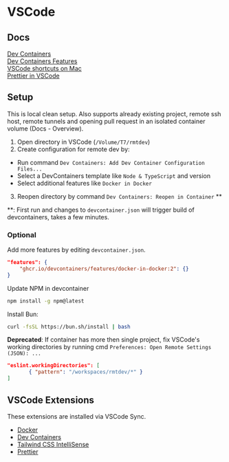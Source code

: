 # VSCode

## Docs
[Dev Containers](https://code.visualstudio.com/docs/devcontainers/containers)  
[Dev Containers Features](https://containers.dev/features)  
[VSCode shortcuts on Mac](https://code.visualstudio.com/shortcuts/keyboard-shortcuts-macos.pdf)  
[Prettier in VSCode](https://www.digitalocean.com/community/tutorials/how-to-format-code-with-prettier-in-visual-studio-code)  


## Setup
This is local clean setup. Also supports already existing project, remote ssh host, remote tunnels and opening pull request  in an isolated container volume (Docs - Overview).

1. Open directory in VSCode (`/Volume/T7/rmtdev`)
2. Create configuration for remote dev by: 
- Run command `Dev Containers: Add Dev Container Configuration Files...`
- Select a DevContainers template like `Node & TypeScript` and version
- Select additional features like `Docker in Docker`
3. Reopen directory by command `Dev Containers: Reopen in Container` **


**: First run and changes to `devcontainer.json` will trigger build of devcontainers, takes a few minutes.

### Optional
Add more features by editing `devcontainer.json`.
```JSON
"features": {
    "ghcr.io/devcontainers/features/docker-in-docker:2": {}
}
```

Update NPM in devcontainer
```sh
npm install -g npm@latest
```

Install Bun:
```sh
curl -fsSL https://bun.sh/install | bash
```

**Deprecated**: If container has more then single project, fix VSCode's working directories by running cmd `Preferences: Open Remote Settings (JSON): ...`

```JSON
"eslint.workingDirectories": [
       { "pattern": "/workspaces/rmtdev/*" }
]
```

## VSCode Extensions
These extensions are installed via VSCode Sync.

- [Docker](https://marketplace.visualstudio.com/items?itemName=ms-azuretools.vscode-docker)
- [Dev Containers](https://marketplace.visualstudio.com/items?itemName=ms-vscode-remote.remote-containers)
- [Tailwind CSS IntelliSense](https://marketplace.visualstudio.com/items?itemName=bradlc.vscode-tailwindcss)
- [Prettier](https://marketplace.visualstudio.com/items?itemName=esbenp.prettier-vscode)